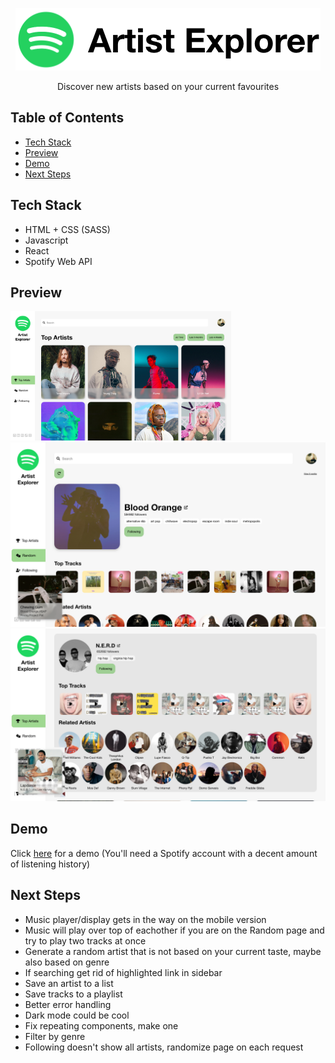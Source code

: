 <p align="center"><img src="/images/logo.png" alt="header"/>
</p>
<p align="center">Discover new artists based on your current favourites</p>


## Table of Contents
- [Tech Stack](#tech-stack)
- [Preview](#preview)
- [Demo](#demo)
- [Next Steps](#next-steps)

## Tech Stack
- HTML + CSS (SASS)
- Javascript
- React
- Spotify Web API

## Preview
<img width="70%" height="auto" src="/images/demo_one.png" alt="home"/>

<img src="/images/demo_three.png" alt="random"/>

<img src="/images/demo_two.png"  alt="related"/>

## Demo 
Click [here](https://artist-explorer.herokuapp.com) for a demo (You'll need a Spotify account with a decent amount of listening history)

## Next Steps
- Music player/display gets in the way on the mobile version 
- Music will play over top of eachother if you are on the Random page and try to play two tracks at once
- Generate a random artist that is not based on your current taste, maybe also based on genre
- If searching get rid of highlighted link in sidebar
- Save an artist to a list
- Save tracks to a playlist
- Better error handling
- Dark mode could be cool
- Fix repeating components, make one
- Filter by genre
- Following doesn't show all artists, randomize page on each request
